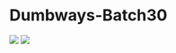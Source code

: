 # Dumbways-Batch30

<img src="https://github.com/danu1998/Dumbways-Batch30.git/screenshot/pic_1.jpg" style="text-align:center" />
<img src="https://github.com/danu1998/Dumbways-Batch30.git/screenshot/pic_2.jpg" style="text-align:center" />

